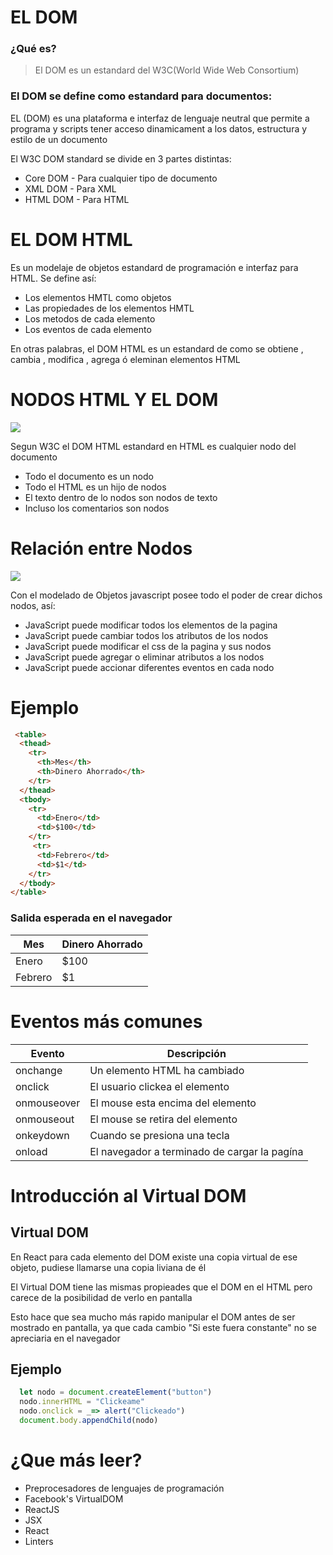 # EL DOM
### ¿Qué es?

> El DOM es un estandard del W3C(World Wide Web Consortium)

### El DOM se define como estandard para documentos:

EL (DOM) es una plataforma e interfaz de lenguaje neutral que permite a programa y scripts tener acceso dinamicament a los datos, estructura y estilo de un documento

El W3C DOM standard se divide en 3 partes distintas:

- Core DOM - Para cualquier tipo de documento
- XML DOM - Para XML
- HTML DOM - Para HTML

# EL DOM HTML

Es un modelaje de objetos estandard de programación e interfaz para HTML. Se define así:

- Los elementos HMTL como objetos
- Las propiedades de los elementos HMTL
- Los metodos de cada elemento
- Los eventos de cada elemento

En otras palabras, el DOM HTML es un estandard de como se obtiene , cambia , modifica , agrega ó eleminan elementos HTML

# NODOS HTML Y EL DOM

![](pic_htmltree.gif)

Segun W3C el DOM HTML estandard en HTML es cualquier nodo del documento
- Todo el documento es un nodo
- Todo el HTML es un hijo de nodos
- El texto dentro de lo nodos son nodos de texto
- Incluso los comentarios son nodos

# Relación entre Nodos

![](pic_navigate.gif)

Con el modelado de Objetos javascript posee todo el poder de crear dichos nodos, así:

- JavaScript puede modificar todos los elementos de la pagina
- JavaScript puede cambiar todos los atributos de los nodos
- JavaScript puede modificar el css de la pagina y sus nodos
- JavaScript puede agregar o eliminar atributos a los nodos
- JavaScript puede accionar diferentes eventos en cada nodo

# Ejemplo

```html
 <table>
  <thead>
    <tr>
      <th>Mes</th>
      <th>Dinero Ahorrado</th>
    </tr>
  </thead>
  <tbody>
    <tr>
      <td>Enero</td>
      <td>$100</td>
    </tr>
     <tr>
      <td>Febrero</td>
      <td>$1</td>
    </tr>
  </tbody>
</table> 
```
### Salida esperada en el navegador

|Mes|Dinero Ahorrado|
|-|-|
|Enero|$100|
|Febrero|$1|


# Eventos más comunes

|Evento|Descripción|
|--- |--- |
|onchange|Un elemento HTML ha cambiado|
|onclick|El usuario clickea el elemento|
|onmouseover|El mouse esta encima del elemento|
|onmouseout|El mouse se retira del elemento|
|onkeydown|Cuando se presiona una tecla|
|onload|El navegador a terminado de cargar la pagína|


# Introducción al Virtual DOM

## Virtual DOM

En React para cada elemento del DOM existe una copia virtual de ese objeto, pudiese llamarse una copia liviana de él

El Virtual DOM tiene las mismas propieades que el DOM en el HTML pero carece de la posibilidad de verlo en pantalla

Esto hace que sea mucho más rapido manipular el DOM antes de ser mostrado en pantalla, ya que cada cambio "Si este fuera constante" no se apreciaria en el navegador

## Ejemplo

```javascript
  let nodo = document.createElement("button")
  nodo.innerHTML = "Clickeame"
  nodo.onclick = _=> alert("Clickeado")
  document.body.appendChild(nodo)
```

# ¿Que más leer?
- Preprocesadores de lenguajes de programación
- Facebook's VirtualDOM
- ReactJS
- JSX
- React
- Linters
